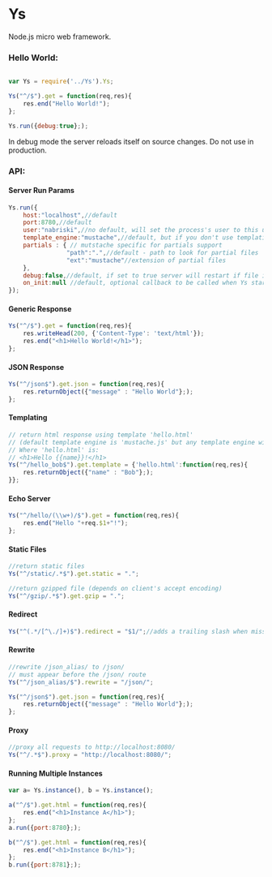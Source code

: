 # Ys
Node.js micro web framework.

### Hello World:

```javascript

var Ys = require('../Ys').Ys;

Ys("^/$").get = function(req,res){
    res.end("Hello World!");
};

Ys.run({debug:true};);
```
In debug mode the server reloads itself on source changes. Do not use in production.

### API:

#### Server Run Params
```javascript
Ys.run({
    host:"localhost",//default
    port:8780,//default
    user:"nabriski",//no default, will set the process's user to this user after binding to port
    template_engine:"mustache",//default, but if you don't use templating you don't need it installed.
    partials : { // mutstache specific for partials support
                "path":".",//default - path to look for partial files
                "ext":"mustache"//extension of partial files
    },
    debug:false,//default, if set to true server will restart if file including Ys has changed
    on_init:null //default, optional callback to be called when Ys starts listening to requests
});
```

#### Generic Response
```javascript
Ys("^/$").get = function(req,res){
    res.writeHead(200, {'Content-Type': 'text/html'});
    res.end("<h1>Hello World!</h1>");
};
```

#### JSON Response
```javascript
Ys("^/json$").get.json = function(req,res){
    res.returnObject({"message" : "Hello World"};);
};
```

#### Templating
```javascript
// return html response using template 'hello.html' 
// (default template engine is 'mustache.js' but any template engine with a 'compile' method can be defined)
// Where 'hello.html' is:
// <h1>Hello {{name}}!</h1>
Ys("^/hello_bob$").get.template = {'hello.html':function(req,res){
    res.returnObject({"name" : "Bob"};);
}};
```
#### Echo Server
```javascript
Ys("^/hello/(\\w+)/$").get = function(req,res){
    res.end("Hello "+req.$1+"!");
};
```

#### Static Files
```javascript
//return static files
Ys("^/static/.*$").get.static = ".";

//return gzipped file (depends on client's accept encoding)
Ys("^/gzip/.*$").get.gzip = ".";

```

#### Redirect
```javascript
Ys("^(.*/[^\./]+)$").redirect = "$1/";//adds a trailing slash when missing
```

#### Rewrite
```javascript
//rewrite /json_alias/ to /json/
// must appear before the /json/ route
Ys("^/json_alias/$").rewrite = "/json/";

Ys("^/json$").get.json = function(req,res){
    res.returnObject({"message" : "Hello World"};);
};

```

#### Proxy
```javascript
//proxy all requests to http://localhost:8080/
Ys("^/.*$").proxy = "http://localhost:8080/";

```

#### Running Multiple Instances
```javascript
var a= Ys.instance(), b = Ys.instance();

a("^/$").get.html = function(req,res){
    res.end("<h1>Instance A</h1>");
};
a.run({port:8780};);

b("^/$").get.html = function(req,res){
    res.end("<h1>Instance B</h1>");
};
b.run({port:8781};);

```

